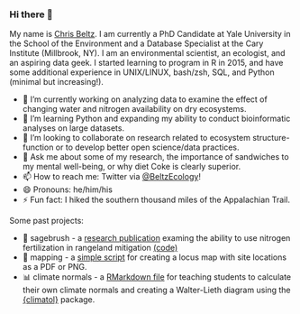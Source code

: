 ### Hi there 👋

My name is [Chris Beltz](http://christopherbeltz.com). I am currently a PhD Candidate at Yale University in the School of the Environment and a Database Specialist at the Cary Institute (Millbrook, NY). I am an environmental scientist, an ecologist, and an aspiring data geek. I started learning to program in R in 2015, and have some additional experience in UNIX/LINUX, bash/zsh, SQL, and Python (minimal but increasing!).

- 🔭 I’m currently working on analyzing data to examine the effect of changing water and nitrogen availability on dry ecosystems.
- 🌱 I’m learning Python and expanding my ability to conduct bioinformatic analyses on large datasets.
- 👯 I’m looking to collaborate on research related to ecosystem structure-function or to develop better open science/data practices.
- 💬 Ask me about some of my research, the importance of sandwiches to my mental well-being, or why diet Coke is clearly superior.
- 📫 How to reach me: Twitter via [@BeltzEcology](http://twitter.com/BeltzEcology)!
- 😄 Pronouns: he/him/his
- ⚡ Fun fact: I hiked the southern thousand miles of the Appalachian Trail.



Some past projects:

- 🌳 sagebrush - a [research publication](https://doi.org/10.1371/journal.pone.0206563) examing the ability to use nitrogen fertilization in rangeland mitigation [(code)](https://github.com/cwbeltz/Proj.002_2014_CBeltz_Sagebrush.N.Fertilization)
- 📜 mapping - a [simple script](https://github.com/cwbeltz/Sketch.002_Locus.Map) for creating a locus map with site locations as a PDF or PNG.
- 📊 climate normals - a [RMarkdown file](https://github.com/cwbeltz/Sketch.001_Climate.Diagram.WL) for teaching students to calculate their own climate normals and creating a Walter-Lieth diagram using the [{climatol}](https://github.com/cran/climatol) package.
